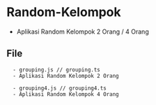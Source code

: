 # Random-Kelompok
- Aplikasi Random Kelompok 2 Orang / 4 Orang
## File
```
  - grouping.js // grouping.ts
  - Aplikasi Random Kelompok 2 Orang
```

```
  - grouping4.js // grouping4.ts
  - Aplikasi Random Kelompok 4 Orang
```
